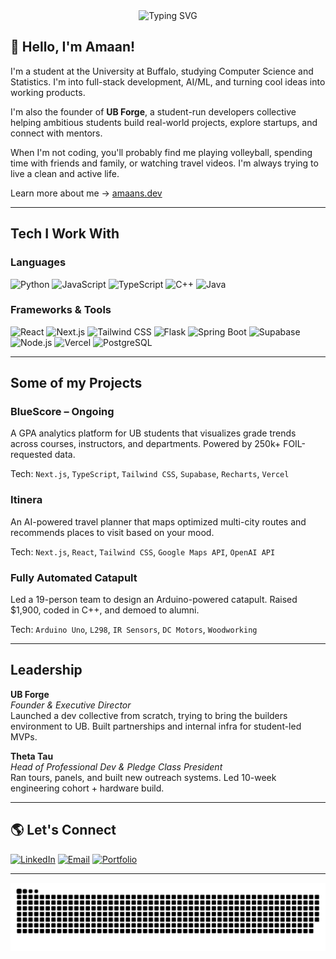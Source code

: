 <div align="center">
  <img src="https://readme-typing-svg.demolab.com?font=Fira+Code&pause=1000&color=228B22&center=true&vCenter=true&width=435&lines=Hello!+I'm+Amaan;Always+building+and+learning!;I+like+volleyball+and+cats;Founder+of+UB+Forge" alt="Typing SVG" />
</div>

## 👋 Hello, I'm Amaan!

I'm a student at the University at Buffalo, studying Computer Science and Statistics. I'm into full-stack development, AI/ML, and turning cool ideas into working products.

I'm also the founder of **UB Forge**, a student-run developers collective helping ambitious students build real-world projects, explore startups, and connect with mentors.

When I'm not coding, you'll probably find me playing volleyball, spending time with friends and family, or watching travel videos. I'm always trying to live a clean and active life.

Learn more about me → [amaans.dev](https://amaans.dev)

---

## Tech I Work With

### Languages  
![Python](https://img.shields.io/badge/Python-3776AB?style=for-the-badge&logo=python&logoColor=white)
![JavaScript](https://img.shields.io/badge/JavaScript-F7DF1E?style=for-the-badge&logo=javascript&logoColor=black)
![TypeScript](https://img.shields.io/badge/TypeScript-3178C6?style=for-the-badge&logo=typescript&logoColor=white)
![C++](https://img.shields.io/badge/C++-00599C?style=for-the-badge&logo=c%2B%2B&logoColor=white)
![Java](https://img.shields.io/badge/Java-007396?style=for-the-badge&logo=java&logoColor=white)

### Frameworks & Tools  
![React](https://img.shields.io/badge/React-20232A?style=for-the-badge&logo=react)
![Next.js](https://img.shields.io/badge/Next.js-black?style=for-the-badge&logo=next.js&logoColor=white)
![Tailwind CSS](https://img.shields.io/badge/Tailwind_CSS-38B2AC?style=for-the-badge&logo=tailwind-css&logoColor=white)
![Flask](https://img.shields.io/badge/Flask-000000?style=for-the-badge&logo=flask&logoColor=white)
![Spring Boot](https://img.shields.io/badge/Spring_Boot-6DB33F?style=for-the-badge&logo=spring-boot&logoColor=white)
![Supabase](https://img.shields.io/badge/Supabase-3ECF8E?style=for-the-badge&logo=supabase&logoColor=white)
![Node.js](https://img.shields.io/badge/Node.js-339933?style=for-the-badge&logo=node.js)
![Vercel](https://img.shields.io/badge/Vercel-000000?style=for-the-badge&logo=vercel&logoColor=white)
![PostgreSQL](https://img.shields.io/badge/PostgreSQL-336791?style=for-the-badge&logo=postgresql&logoColor=white)

---

## Some of my Projects

### **BlueScore – Ongoing**
A GPA analytics platform for UB students that visualizes grade trends across courses, instructors, and departments. Powered by 250k+ FOIL-requested data.

Tech: `Next.js`, `TypeScript`, `Tailwind CSS`, `Supabase`, `Recharts`, `Vercel`

### **Itinera**
An AI-powered travel planner that maps optimized multi-city routes and recommends places to visit based on your mood.

Tech: `Next.js`, `React`, `Tailwind CSS`, `Google Maps API`, `OpenAI API`

### **Fully Automated Catapult**
Led a 19-person team to design an Arduino-powered catapult. Raised $1,900, coded in C++, and demoed to alumni.

Tech: `Arduino Uno`, `L298`, `IR Sensors`, `DC Motors`, `Woodworking`

---

## Leadership

**UB Forge**  
*Founder & Executive Director*  
Launched a dev collective from scratch, trying to bring the builders environment to UB. Built partnerships and internal infra for student-led MVPs.

**Theta Tau**  
*Head of Professional Dev & Pledge Class President*  
Ran tours, panels, and built new outreach systems. Led 10-week engineering cohort + hardware build.

---

## 🌎 Let's Connect

[![LinkedIn](https://img.shields.io/badge/-LinkedIn-0077B5?style=for-the-badge&logo=linkedin&logoColor=white)](https://linkedin.com/in/amaansheikh-swe)
[![Email](https://img.shields.io/badge/-Email-D14836?style=for-the-badge&logo=gmail&logoColor=white)](mailto:amaansheikhme@example.com)
[![Portfolio](https://img.shields.io/badge/-Portfolio-000000?style=for-the-badge&logo=github&logoColor=white)](https://amaans.dev)

---
<p align="center">
  <img src="https://raw.githubusercontent.com/AmaanOMO/AmaanOMO/output/github-snake-dark.svg" alt="snake gif"/>
</p>

